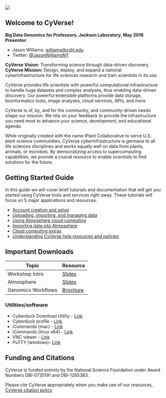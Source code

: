 

![](img/cyverse_rgb.jpg) 

## Welcome to CyVerse!
**Big Data Genomics for Professors, Jackson Laboratory, May 2016**<br>
**Presenter:** 
- Jason Williams: [williams@cshl.edu](mailto:williams@cshl.edu)
- Twitter: [@JasonWilliamsNY](https://twitter.com/JasonWilliamsNY)

**CyVerse Vision:** Transforming science through data-driven discovery.
<br>
**CyVerse Mission:** Design, deploy, and expand a national cyberinfrastructure for life sciences research and train scientists in its use.
<br>

CyVerse provides life scientists with powerful computational infrastructure to handle huge datasets and complex analyses, thus enabling data-driven discovery. Our powerful extensible platforms provide data storage, bioinformatics tools, image analyses, cloud services, APIs, and more.

CyVerse is of, by, and for the community, and community-driven needs shape our mission. We rely on your feedback to provide the infrastructure you need most to advance your science, development, and educational agenda.

While originally created with the name iPlant Collaborative to serve U.S. plant science communities, CyVerse cyberinfrastructure is germane to all life sciences disciplines and works equally well on data from plants, animals, or microbes. By democratizing access to supercomputing capabilities, we provide a crucial resource to enable scientists to find solutions for the future.

## Getting Started Guide

In this guide we will cover brief tutorials and documentation that will get you started using CyVerse tools and services right away. These tutorials will focus on 5 major applications and resources. 

* [Account creation and setup](./01_cyverse_account_creation.md)
* [Uploading, importing, and managing data](./02_cyverse_importing_data.md)
* [Using Atmosphere cloud computing](./03_cyverse_cloud_computing_with_Atmosphere.md)
*  [Importing data into Atmosphere](./04_cyverse_importing_data_into_atmosphere_instances.md)
*  [Cloud computing extras](./05_cyverse_cloud_computing_extras.md)
* [Understanding CyVerse help resources and policies](./06_cyverse_help_and_policies.md)


## Important Downloads

|Topic|Resource|
|-----|--------|
|Workshop Intro|[Slides](./ppts_pdfs/workshop_intro.pdf)|
|Atmosphere|[Slides](./ppts_pdfs/atmosphere.pdf)|
|Genomics Workflows|[Brochure](./ppts_pdfs/genome_workflows.pdf)|

### Utilities/software
- Cyberduck Download Utility - [Link](https://cyberduck.io/)
- Cyberduck profile - [Link](https://pods.iplantcollaborative.org/wiki/download/attachments/18188197/iPlant%20Data%20Store.cyberduckprofile?version=1&modificationDate=1436557522000&api=v2)
- iCommands (mac) - [Link](https://www.irods.org/binaries/irods3.3.icmds.mac.intel.tar)
- iCommands (linux x64) - [Link](http://www.iplantcollaborative.org/sites/default/files/irods/icommands.x86_64.tar.bz2)
- VNC viewer - [Link](https://www.realvnc.com/download/viewer/)
- PuTTY (windows)- [Link](http://www.chiark.greenend.org.uk/~sgtatham/putty/download.html)

## Funding and Citations

CyVerse is funded entirely by the National Science Foundation under Award Numbers DBI-0735191 and DBI-1265383.

Please cite CyVerse appropriately when you make use of our resources, [CyVerse citation policy](http://www.cyverse.org/acknowledge-cite-cyverse)




